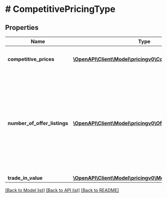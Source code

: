 # # CompetitivePricingType

## Properties

Name | Type | Description | Notes
------------ | ------------- | ------------- | -------------
**competitive_prices** | [**\OpenAPI\Client\Model\pricingv0\CompetitivePriceType[]**](CompetitivePriceType.md) | A list of competitive pricing information. |
**number_of_offer_listings** | [**\OpenAPI\Client\Model\pricingv0\OfferListingCountType[]**](OfferListingCountType.md) | The number of active offer listings for the item that was submitted. The listing count is returned by condition, one for each listing condition value that is returned. |
**trade_in_value** | [**\OpenAPI\Client\Model\pricingv0\MoneyType**](MoneyType.md) |  | [optional]

[[Back to Model list]](../../README.md#models) [[Back to API list]](../../README.md#endpoints) [[Back to README]](../../README.md)
